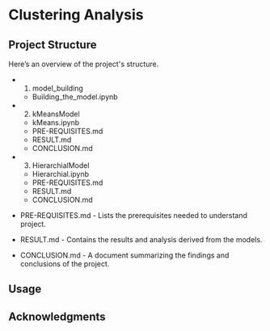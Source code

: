 # Clustering Analysis

## Project Structure
Here’s an overview of the project's structure.

- 1. model_building
  - Building_the_model.ipynb
  
- 2. kMeansModel
  - kMeans.ipynb
  - PRE-REQUISITES.md
  - RESULT.md
  - CONCLUSION.md
  
- 3. HierarchialModel
  - Hierarchial.ipynb
  - PRE-REQUISITES.md
  - RESULT.md
  - CONCLUSION.md
 

- PRE-REQUISITES.md - Lists the prerequisites needed to understand project.
- RESULT.md - Contains the results and analysis derived from the models.
- CONCLUSION.md - A document summarizing the findings and conclusions of the project.

## Usage


## Acknowledgments

